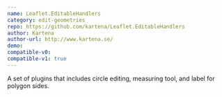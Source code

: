 ```yaml
---
name: Leaflet.EditableHandlers
category: edit-geometries
repo: https://github.com/kartena/Leaflet.EditableHandlers
author: Kartena
author-url: http://www.kartena.se/
demo: 
compatible-v0:
compatible-v1: true
---
```


A set of plugins that includes circle editing, measuring tool, and label for polygon sides.
